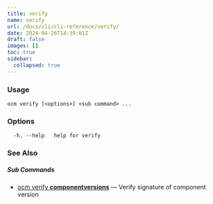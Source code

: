 ```yaml
---
title: verify
name: verify
url: /docs/cli/cli-reference/verify/
date: 2024-04-26T14:39:01Z
draft: false
images: []
toc: true
sidebar:
  collapsed: true
---
```

### Usage

```
ocm verify [<options>] <sub command> ...
```

### Options

```
  -h, --help   help for verify
```

### See Also



##### Sub Commands

* [ocm verify <b>componentversions</b>](/docs/cli/cli-reference/verify/componentversions)	 &mdash; Verify signature of component version

